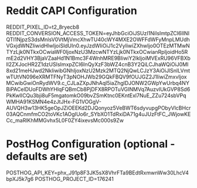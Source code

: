 # Reddit CAPI Configuration
REDDIT_PIXEL_ID=t2_8ryecb8
REDDIT_CONVERSION_ACCESS_TOKEN=eyJhbGciOiJSUzI1NiIsImtpZCI6IlNIQTI1NjpzS3dsMnlsV0VtMjVmcXhwTU40cWY4MXE2OWFFdWFyMnpLMUdhVGxjdWNZIiwidHlwIjoiSldUIn0.eyJzdWIiOiJ1c2VyIiwiZXhwIjo0OTEzMTMwNTYzLjk0NTkxOCwiaWF0IjoxNzU3MzcwNTYzLjk0NTkxOCwianRpIjoidHo5RmE2d2VHY3BjaVZaaHd1N1Bmc3F4WnhMRE9BIiwiY2lkIjoiMVExRU96VFBXbll2ZXJocHR2Z1dzUSIsImxpZCI6InQyXzF3bWZ4cnB3Y2QiLCJhaWQiOiJ0Ml8xd21meHJwd2NkIiwibGNhIjoxNzU2Mzk2MTQ2NjQwLCJzY3AiOiJlSnlLVmtwTUtVN096eXRMTFNyT3pNOHJWb29GQkFBQV9fOUJGZ2J1IiwiZmxvIjoxMCwibGwiOnRydWV9.c_CJLaZXpJNhAqI5iaZhglDJONW2GWpYwUrbq4NYBiPACelDUoFDWhYHlqFQBmCb8PjDFX8RPOTuVGINMVq7AuzvlUkGVP8Sd6PkKwIICQu3bji8uF5mgatomkO09bvZSmKtnc0EKntExl7NuE_ZZu724sbVPqWMHA91KSMN4e4zJtJHx-FG1VOGgV-AUVQH3w13HK5geOpJZiOEEKd2DJQonyoz5VeBWT6sdyvupgPObyVlcBHcr03AQCnmfmCO2toVKc1AOgIUo6r_SYbXO1TdRxiDA71g4uJUzFtFC_JWjowKECc_maRlKhMMGvhx5L0F0ZY4ixevsMc000s9Zw

# PostHog Configuration (optional - defaults are set)
POSTHOG_API_KEY=phx_J91p8F3JK5sX8VhrFTa9BEdtRxmwnWw30LhcV4bpXJ5k7g6
POSTHOG_PROJECT_ID=176241